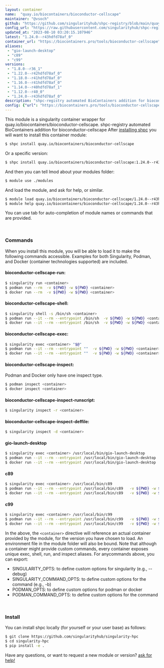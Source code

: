 ```yaml
---
layout: container
name:  "quay.io/biocontainers/bioconductor-cellscape"
maintainer: "@vsoch"
github: "https://github.com/singularityhub/shpc-registry/blob/main/quay.io/biocontainers/bioconductor-cellscape/container.yaml"
config_url: "https://raw.githubusercontent.com/singularityhub/shpc-registry/main/quay.io/biocontainers/bioconductor-cellscape/container.yaml"
updated_at: "2023-08-10 03:20:15.107946"
latest: "1.24.0--r43hdfd78af_0"
container_url: "https://biocontainers.pro/tools/bioconductor-cellscape"
aliases:
 - "gio-launch-desktop"
 - "c89"
 - "c99"
versions:
 - "1.8.0--r36_1"
 - "1.22.0--r42hdfd78af_0"
 - "1.18.0--r41hdfd78af_0"
 - "1.16.0--r41hdfd78af_0"
 - "1.14.0--r40hdfd78af_1"
 - "1.12.0--r40_0"
 - "1.24.0--r43hdfd78af_0"
description: "shpc-registry automated BioContainers addition for bioconductor-cellscape"
config: {"url": "https://biocontainers.pro/tools/bioconductor-cellscape", "maintainer": "@vsoch", "description": "shpc-registry automated BioContainers addition for bioconductor-cellscape", "latest": {"1.24.0--r43hdfd78af_0": "sha256:da7f9e540bc102c43f38c156b6005eea0593c1478d806dfc23e8553d95a9a1df"}, "tags": {"1.8.0--r36_1": "sha256:b629ef9c8b5b054ce6d836beb78f0b28ceeabbdec66956e9d457ad540fc1bd92", "1.22.0--r42hdfd78af_0": "sha256:8213f257d2dfb0fd8de8fbf0ddfc1dab3e915312d12d1006e23a869b7b18ce47", "1.18.0--r41hdfd78af_0": "sha256:ea1aee7d8bd5d82bb37578145795b6d6da8d901d123fad38ad4799f015d715f5", "1.16.0--r41hdfd78af_0": "sha256:06a4a17b6ed1f1e89a983a70b62f8cdcda73b5aae012a988eab0eabc7ca8f29d", "1.14.0--r40hdfd78af_1": "sha256:cd91ffbf31f585b55cf7ec3aebc48feca922142f7ee572bd8609e81e1efb8122", "1.12.0--r40_0": "sha256:a4d9b8a14470c1559b5a95be9ef80bab5340c8d62c1979df56496c9cc696140e", "1.24.0--r43hdfd78af_0": "sha256:da7f9e540bc102c43f38c156b6005eea0593c1478d806dfc23e8553d95a9a1df"}, "docker": "quay.io/biocontainers/bioconductor-cellscape", "aliases": {"gio-launch-desktop": "/usr/local/bin/gio-launch-desktop", "c89": "/usr/local/bin/c89", "c99": "/usr/local/bin/c99"}}
---
```


This module is a singularity container wrapper for quay.io/biocontainers/bioconductor-cellscape.
shpc-registry automated BioContainers addition for bioconductor-cellscape
After [installing shpc](#install) you will want to install this container module:


```bash
$ shpc install quay.io/biocontainers/bioconductor-cellscape
```

Or a specific version:

```bash
$ shpc install quay.io/biocontainers/bioconductor-cellscape:1.24.0--r43hdfd78af_0
```

And then you can tell lmod about your modules folder:

```bash
$ module use ./modules
```

And load the module, and ask for help, or similar.

```bash
$ module load quay.io/biocontainers/bioconductor-cellscape/1.24.0--r43hdfd78af_0
$ module help quay.io/biocontainers/bioconductor-cellscape/1.24.0--r43hdfd78af_0
```

You can use tab for auto-completion of module names or commands that are provided.

<br>

### Commands

When you install this module, you will be able to load it to make the following commands accessible.
Examples for both Singularity, Podman, and Docker (container technologies supported) are included.

#### bioconductor-cellscape-run:

```bash
$ singularity run <container>
$ podman run --rm  -v ${PWD} -w ${PWD} <container>
$ docker run --rm  -v ${PWD} -w ${PWD} <container>
```

#### bioconductor-cellscape-shell:

```bash
$ singularity shell -s /bin/sh <container>
$ podman run --it --rm --entrypoint /bin/sh  -v ${PWD} -w ${PWD} <container>
$ docker run --it --rm --entrypoint /bin/sh  -v ${PWD} -w ${PWD} <container>
```

#### bioconductor-cellscape-exec:

```bash
$ singularity exec <container> "$@"
$ podman run --it --rm --entrypoint ""  -v ${PWD} -w ${PWD} <container> "$@"
$ docker run --it --rm --entrypoint ""  -v ${PWD} -w ${PWD} <container> "$@"
```

#### bioconductor-cellscape-inspect:

Podman and Docker only have one inspect type.

```bash
$ podman inspect <container>
$ docker inspect <container>
```

#### bioconductor-cellscape-inspect-runscript:

```bash
$ singularity inspect -r <container>
```

#### bioconductor-cellscape-inspect-deffile:

```bash
$ singularity inspect -d <container>
```


#### gio-launch-desktop

```bash
$ singularity exec <container> /usr/local/bin/gio-launch-desktop
$ podman run --it --rm --entrypoint /usr/local/bin/gio-launch-desktop   -v ${PWD} -w ${PWD} <container> -c " $@"
$ docker run --it --rm --entrypoint /usr/local/bin/gio-launch-desktop   -v ${PWD} -w ${PWD} <container> -c " $@"
```


#### c89

```bash
$ singularity exec <container> /usr/local/bin/c89
$ podman run --it --rm --entrypoint /usr/local/bin/c89   -v ${PWD} -w ${PWD} <container> -c " $@"
$ docker run --it --rm --entrypoint /usr/local/bin/c89   -v ${PWD} -w ${PWD} <container> -c " $@"
```


#### c99

```bash
$ singularity exec <container> /usr/local/bin/c99
$ podman run --it --rm --entrypoint /usr/local/bin/c99   -v ${PWD} -w ${PWD} <container> -c " $@"
$ docker run --it --rm --entrypoint /usr/local/bin/c99   -v ${PWD} -w ${PWD} <container> -c " $@"
```



In the above, the `<container>` directive will reference an actual container provided
by the module, for the version you have chosen to load. An environment file in the
module folder will also be bound. Note that although a container
might provide custom commands, every container exposes unique exec, shell, run, and
inspect aliases. For anycommands above, you can export:

 - SINGULARITY_OPTS: to define custom options for singularity (e.g., --debug)
 - SINGULARITY_COMMAND_OPTS: to define custom options for the command (e.g., -b)
 - PODMAN_OPTS: to define custom options for podman or docker
 - PODMAN_COMMAND_OPTS: to define custom options for the command

<br>

### Install

You can install shpc locally (for yourself or your user base) as follows:

```bash
$ git clone https://github.com/singularityhub/singularity-hpc
$ cd singularity-hpc
$ pip install -e .
```

Have any questions, or want to request a new module or version? [ask for help!](https://github.com/singularityhub/singularity-hpc/issues)
